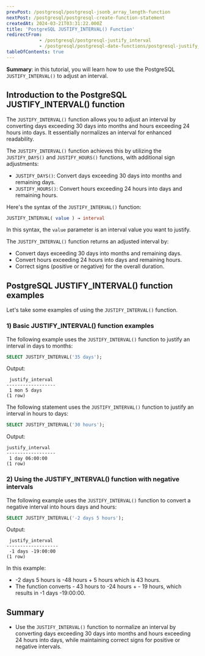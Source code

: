 ```yaml
---
prevPost: /postgresql/postgresql-jsonb_array_length-function
nextPost: /postgresql/postgresql-create-function-statement
createdAt: 2024-03-21T03:31:22.000Z
title: 'PostgreSQL JUSTIFY_INTERVAL() Function'
redirectFrom:
            - /postgresql/postgresql-justify_interval 
            - /postgresql/postgresql-date-functions/postgresql-justify_interval
tableOfContents: true
---
```


**Summary**: in this tutorial, you will learn how to use the PostgreSQL `JUSTIFY_INTERVAL()` to adjust an interval.

## Introduction to the PostgreSQL JUSTIFY_INTERVAL() function

The `JUSTIFY_INTERVAL()` function allows you to adjust an interval by converting days exceeding 30 days into months and hours exceeding 24 hours into days. It essentially normalizes an interval for enhanced readability.

The `JUSTIFY_INTERVAL()` function achieves this by utilizing the `JUSTIFY_DAYS()` and `JUSTIFY_HOURS()` functions, with additional sign adjustments:

- `JUSTIFY_DAYS()`: Convert days exceeding 30 days into months and remaining days.
- `JUSTIFY_HOURS()`: Convert hours exceeding 24 hours into days and remaining hours.

Here's the syntax of the `JUSTIFY_INTERVAL()` function:

```sql
JUSTIFY_INTERVAL( value ) → interval
```

In this syntax, the `value` parameter is an interval value you want to justify.

The `JUSTIFY_INTERVAL()` function returns an adjusted interval by:

- Convert days exceeding 30 days into months and remaining days.
- Convert hours exceeding 24 hours into days and remaining hours.
- Correct signs (positive or negative) for the overall duration.

## PostgreSQL JUSTIFY_INTERVAL() function examples

Let's take some examples of using the `JUSTIFY_INTERVAL()` function.

### 1) Basic JUSTIFY_INTERVAL() function examples

The following example uses the `JUSTIFY_INTERVAL()` function to justify an interval in days to months:

```sql
SELECT JUSTIFY_INTERVAL('35 days');
```

Output:

```
 justify_interval
------------------
 1 mon 5 days
(1 row)
```

The following statement uses the `JUSTIFY_INTERVAL()` function to justify an interval in hours to days:

```sql
SELECT JUSTIFY_INTERVAL('30 hours');
```

Output:

```
justify_interval
------------------
 1 day 06:00:00
(1 row)
```

### 2) Using the JUSTIFY_INTERVAL() function with negative intervals

The following example uses the `JUSTIFY_INTERVAL()` function to convert a negative interval into hours days and hours:

```sql
SELECT JUSTIFY_INTERVAL('-2 days 5 hours');
```

Output:

```
 justify_interval
-------------------
 -1 days -19:00:00
(1 row)
```

In this example:

- \-2 days 5 hours is -48 hours + 5 hours which is 43 hours.
- The function converts - 43 hours to -24 hours + - 19 hours, which results in -1 days -19:00:00.

## Summary

- Use the `JUSTIFY_INTERVAL()` function to normalize an interval by converting days exceeding 30 days into months and hours exceeding 24 hours into days, while maintaining correct signs for positive or negative intervals.
